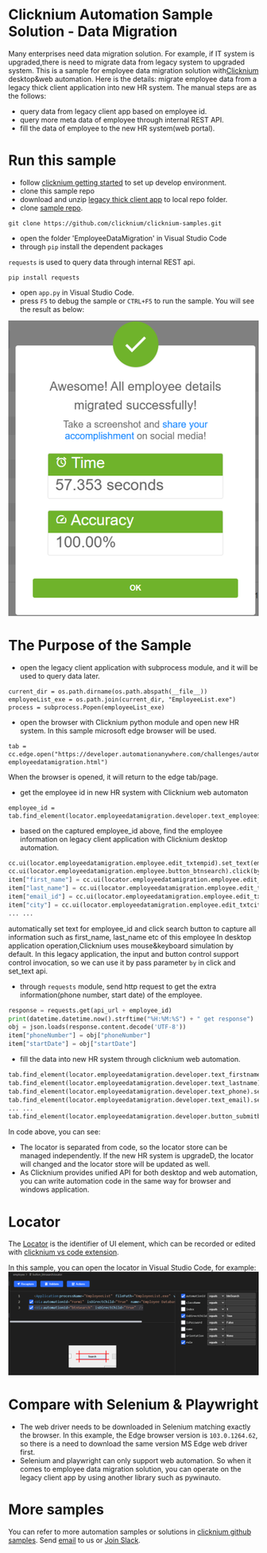 # Clicknium Automation Sample Solution - Data Migration

Many enterprises need data migration solution. For example, if IT system is upgraded,there is need to migrate data from legacy system to upgraded system.
This is a sample for employee data migration solution with[Clicknium](https://www.clicknium.com/) desktop&web automation.
Here is the details: migrate employee data from a legacy thick client application into new HR system.
The manual steps are as the follows:
- query data from legacy client app based on employee id.
- query more meta data of employee through internal REST API.
- fill the data of employee to the new HR system(web portal).

# Run this sample
- follow [clicknium getting started](https://www.clicknium.com/documents) to set up develop environment.
- clone this sample repo
- download and unzip [legacy thick client app](https://github.com/AutomationAnywhere/Employee-Data-Migration/raw/master/EmployeeList.zip) to local repo folder.
- clone [sample repo](https://github.com/clicknium/clicknium-samples).
```
git clone https://github.com/clicknium/clicknium-samples.git
```
- open the folder 'EmployeeDataMigration' in Visual Studio Code
- through `pip` install the dependent packages
  
`requests` is used to query data through internal REST api.

```
pip install requests
```
- open `app.py` in Visual Studio Code.
- press `F5` to debug the sample or `CTRL+F5` to run the sample.
You will see the result as below:

![result](img/result.png)

# The Purpose of the Sample
- open the legacy client application with subprocess module, and it will be used to query data later.

```
current_dir = os.path.dirname(os.path.abspath(__file__))
employeeList_exe = os.path.join(current_dir, "EmployeeList.exe")
process = subprocess.Popen(employeeList_exe)
```

- open the browser with Clicknium python module and open new HR system. In this sample microsoft edge browser will be used.
  
```
tab = cc.edge.open("https://developer.automationanywhere.com/challenges/automationanywherelabs-employeedatamigration.html")
```
When the browser is opened, it will return to the edge tab/page.

- get the employee id in new HR system with Clicknium web automaton

```
employee_id = tab.find_element(locator.employeedatamigration.developer.text_employeeid).get_text()
```

- based on the captured employee_id above, find the employee information on legacy client application with Clicknium desktop automation.

```python
cc.ui(locator.employeedatamigration.employee.edit_txtempid).set_text(employee_id, by='set-text')
cc.ui(locator.employeedatamigration.employee.button_btnsearch).click(by='control-invocation')
item["first_name"] = cc.ui(locator.employeedatamigration.employee.edit_txtfirstname).get_text()
item["last_name"] = cc.ui(locator.employeedatamigration.employee.edit_txtlastname).get_text()
item["email_id"] = cc.ui(locator.employeedatamigration.employee.edit_txtemailid).get_text()
item["city"] = cc.ui(locator.employeedatamigration.employee.edit_txtcity).get_text()
... ...
```

 automatically set text for employee_id and click search button to capture all information such as first_name, last_name etc of this employee 
In desktop application operation,Clicknium uses mouse&keyboard simulation by default. In this legacy application, the input and button control support control invocation, so we can use it by pass parameter `by` in click and set_text api.

- through `requests` module, send http request to get the extra information(phone number, start date) of the employee.

```python
response = requests.get(api_url + employee_id)
print(datetime.datetime.now().strftime("%H:%M:%S") + " get response")
obj = json.loads(response.content.decode('UTF-8'))
item["phoneNumber"] = obj["phoneNumber"]
item["startDate"] = obj["startDate"]
```

- fill the data into new HR system through clicknium web automation.
```python
tab.find_element(locator.employeedatamigration.developer.text_firstname).set_text(item["first_name"])
tab.find_element(locator.employeedatamigration.developer.text_lastname).set_text(item["last_name"])
tab.find_element(locator.employeedatamigration.developer.text_phone).set_text(item["phoneNumber"])
tab.find_element(locator.employeedatamigration.developer.text_email).set_text(item["email_id"])
... ...
tab.find_element(locator.employeedatamigration.developer.button_submitbutton).click()
```

In code above, you can see:
- The locator is separated from code, so the locator store can be managed independently. If the new HR system is upgradeD, the locator will changed and the locator store will be updated as well. 
- As Clicknium provides unified API for both desktop and web automation, you can write automation code  in the same way for browser and windows application.

# Locator
The [Locator](https://www.clicknium.com/documents/automation/locator) is the identifier of UI element, which can be recorded or edited with [clicknium vs code extension](https://marketplace.visualstudio.com/items?itemName=ClickCorp.clicknium).

In this sample, you can open the locator in Visual Studio Code, for example:
![locator](img/locator.png)

# Compare with Selenium & Playwright
- The web driver needs to be downloaded in Selenium matching exactly the browser. In this example, the Edge browser version is `103.0.1264.62`, so there is a need to download the same version MS Edge web driver first.
- Selenium and playwright can only support web automation. So when it comes to employee data migration solution, you can operate on the legacy client app by using another library such as pywinauto.

# More samples
You can refer to more automation samples or solutions in [clicknium github samples](https://github.com/clicknium/clicknium-samples).
Send [email](mailto:support@clicknium.com) to us or [Join Slack](https://join.slack.com/t/clicknium/shared_invite/zt-1cfxsstw7-s0CeJdhyg5wQ1h7_KKc6QQ).
